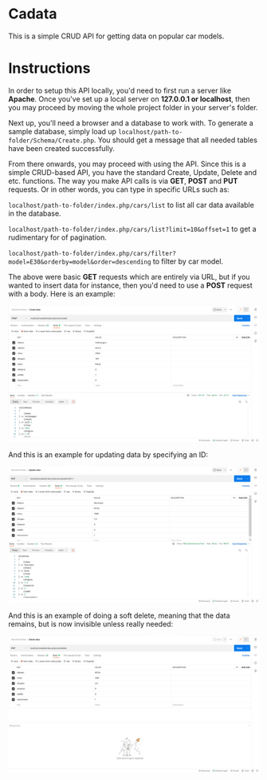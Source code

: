 # Cadata
This is a simple CRUD API for getting data on popular car models.

# Instructions

In order to setup this API locally, you'd need to first run a server like **Apache**.
Once you've set up a local server on **127.0.0.1 or localhost**, then you may proceed by moving the whole project folder in your server's folder.


Next up, you'll need a browser and a database to work with. To generate a sample database, simply load up `localhost/path-to-folder/Schema/Create.php`. You should get a message that all needed tables have been created successfully.

From there onwards, you may proceed with using the API. Since this is a simple CRUD-based API, you have the standard Create, Update, Delete and etc. functions.
The way you make API calls is via **GET**, **POST** and **PUT** requests. Or in other words, you can type in specific URLs such as: 

`localhost/path-to-folder/index.php/cars/list` to list all car data available in the database.

`localhost/path-to-folder/index.php/cars/list?limit=10&offset=1` to get a rudimentary for of pagination.

`localhost/path-to-folder/index.php/cars/filter?model=E30&orderby=model&order=descending` to filter by car model.

The above were basic **GET** requests which are entirely via URL, but if you wanted to insert data for instance, then you'd need to use a **POST** request with a body. Here is an example:

![Creating data](https://github.com/roterabe/cadata/blob/main/insert-data.png)

And this is an example for updating data by specifying an ID:

![Updating data](https://github.com/roterabe/cadata/blob/main/update-data.png)

And this is an example of doing a soft delete, meaning that the data remains, but is now invisible unless really needed:

![Deleting data](https://github.com/roterabe/cadata/blob/main/delete-data.png)




